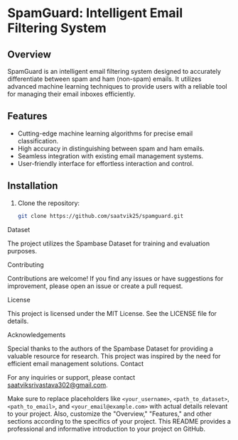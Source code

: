 # SpamGuard: Intelligent Email Filtering System
## Overview

SpamGuard is an intelligent email filtering system designed to accurately differentiate between spam and ham (non-spam) emails. It utilizes advanced machine learning techniques to provide users with a reliable tool for managing their email inboxes efficiently.
## Features

- Cutting-edge machine learning algorithms for precise email classification.
- High accuracy in distinguishing between spam and ham emails.
- Seamless integration with existing email management systems.
- User-friendly interface for effortless interaction and control.
## Installation
1. Clone the repository:
   ```bash
   git clone https://github.com/saatvik25/spamguard.git
Dataset

The project utilizes the Spambase Dataset for training and evaluation purposes.

Contributing

Contributions are welcome! If you find any issues or have suggestions for improvement, please open an issue or create a pull request.

License

This project is licensed under the MIT License. See the LICENSE file for details.

Acknowledgements

Special thanks to the authors of the Spambase Dataset for providing a valuable resource for research.
This project was inspired by the need for efficient email management solutions.
Contact

For any inquiries or support, please contact saatviksrivastava302@gmail.com.

Make sure to replace placeholders like `<your_username>`, `<path_to_dataset>`, `<path_to_email>`, and `<your_email@example.com>` with actual details relevant to your project. Also, customize the "Overview," "Features," and other sections according to the specifics of your project. This README provides a professional and informative introduction to your project on GitHub.









